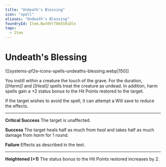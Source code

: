 ```yaml
---
title: "Undeath's Blessing"
icon: "spell"
aliases: "Undeath's Blessing"
foundryId: Item.Bwt0VlT8kES9iDln
tags:
  - Item
---
```


# Undeath's Blessing
![[systems-pf2e-icons-spells-undeaths-blessing.webp|150]]

You instill within a creature the touch of the grave. For the duration, _[[Harm]]_ and _[[Heal]]_ spells treat the creature as undead. In addition, harm spells gain a +2 status bonus to the Hit Points restored to the target.

If the target wishes to avoid the spell, it can attempt a Will save to reduce the effects.

* * *

**Critical Success** The target is unaffected.

**Success** The target heals half as much from _heal_ and takes half as much damage from _harm_ for 1 round.

**Failure** Effects as described in the text.

* * *

**Heightened (+1)** The status bonus to the Hit Points restored increases by 2.
